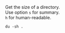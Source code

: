 Get the size of a directory.\
Use option `s` for summary.\
`h` for human-readable.

```
du -sh .
```
